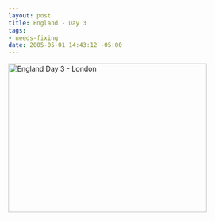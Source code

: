 ```yaml
--- 
layout: post
title: England - Day 3
tags: 
- needs-fixing
date: 2005-05-01 14:43:12 -05:00
---
```

<img style="width: 400px; height: 300px;" src="http://base0.net/wp-images/personal/eng-day3.jpg" alt="England Day 3 - London" />

